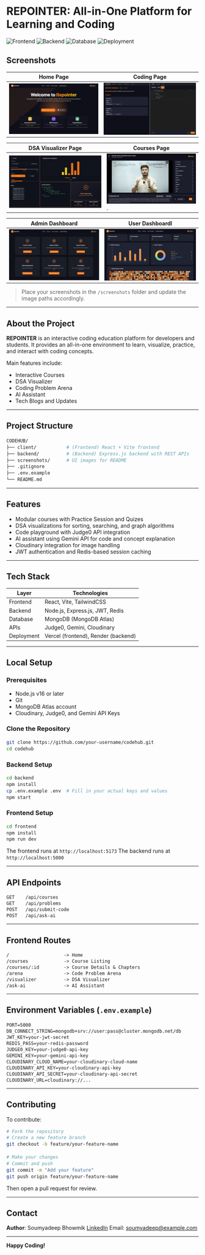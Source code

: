 # REPOINTER: All-in-One Platform for Learning and Coding

![Frontend](https://img.shields.io/badge/Frontend-React-blue?style=flat-square)
![Backend](https://img.shields.io/badge/Backend-Express.js-yellow?style=flat-square)
![Database](https://img.shields.io/badge/Database-MongoDB-green?style=flat-square)
![Deployment](https://img.shields.io/badge/Deployed-Vercel%20%7C%20Render-black?style=flat-square)

## Screenshots

| Home Page                                        | Coding Page                                            |
| ------------------------------------------       | ------------------------------------------------------ |
| ![Home Screenshot](./screenshots/Homepage.png)   | ![Coding page Screenshot](./screenshots/Coding.png)    |

| DSA Visualizer Page                              | Courses Page                                           |
| ----------------------------------------------   | ------------------------------------------------       |
| ![DSA Screenshot](./screenshots/Dsa.png)         | ![Courses Screenshot](./screenshots/Courses.png).      |

| Admin Dashboard                                  | User Dashboardl                                        |
| ------------------------------------------       | --------------------------------------------           |
| ![User Screenshot](./screenshots/Admin.png)      | ![Admin Screenshot](./screenshots/User.png)            |

> Place your screenshots in the `/screenshots` folder and update the image paths accordingly.

---

## About the Project

**REPOINTER** is an interactive coding education platform for developers and students. It provides an all-in-one environment to learn, visualize, practice, and interact with coding concepts.

Main features include:

* Interactive Courses
* DSA Visualizer
* Coding Problem Arena
* AI Assistant 
* Tech Blogs and Updates

---

## Project Structure

```bash
CODEHUB/
├── client/           # (Frontend) React + Vite frontend
├── backend/          # (Backend) Express.js backend with REST APIs
├── screenshots/      # UI images for README
├── .gitignore
├── .env.example
└── README.md
```

---

## Features

* Modular courses with Practice Session and Quizes
* DSA visualizations for sorting, searching, and graph algorithms
* Code playground with Judge0 API integration
* AI assistant using Gemini API for code and concept explanation
* Cloudinary integration for image handling
* JWT authentication and Redis-based session caching

---

## Tech Stack

| Layer      | Technologies                        |
| ---------- | ----------------------------------- |
| Frontend   | React, Vite, TailwindCSS            |
| Backend    | Node.js, Express.js, JWT, Redis     |
| Database   | MongoDB (MongoDB Atlas)             |
| APIs       | Judge0, Gemini, Cloudinary          |
| Deployment | Vercel (frontend), Render (backend) |

---

## Local Setup

### Prerequisites

* Node.js v16 or later
* Git
* MongoDB Atlas account
* Cloudinary, Judge0, and Gemini API Keys

### Clone the Repository

```bash
git clone https://github.com/your-username/codehub.git
cd codehub
```

### Backend Setup

```bash
cd backend
npm install
cp .env.example .env  # Fill in your actual keys and values
npm start
```

### Frontend Setup

```bash
cd frontend
npm install
npm run dev
```

The frontend runs at `http://localhost:5173`
The backend runs at `http://localhost:5000`

---

## API Endpoints

```http
GET    /api/courses
GET    /api/problems
POST   /api/submit-code
POST   /api/ask-ai
```

---

## Frontend Routes

```
/                    -> Home
/courses             -> Course Listing
/courses/:id         -> Course Details & Chapters
/arena               -> Code Problem Arena
/visualizer          -> DSA Visualizer
/ask-ai              -> AI Assistant
```

---

## Environment Variables (`.env.example`)

```env
PORT=5000
DB_CONNECT_STRING=mongodb+srv://user:pass@cluster.mongodb.net/db
JWT_KEY=your-jwt-secret
REDIS_PASS=your-redis-password
JUDGE0_KEY=your-judge0-api-key
GEMINI_KEY=your-gemini-api-key
CLOUDINARY_CLOUD_NAME=your-cloudinary-cloud-name
CLOUDINARY_API_KEY=your-cloudinary-api-key
CLOUDINARY_API_SECRET=your-cloudinary-api-secret
CLOUDINARY_URL=cloudinary://...
```

---

## Contributing

To contribute:

```bash
# Fork the repository
# Create a new feature branch
git checkout -b feature/your-feature-name

# Make your changes
# Commit and push
git commit -m "Add your feature"
git push origin feature/your-feature-name
```

Then open a pull request for review.

---

## Contact

**Author**: Soumyadeep Bhowmik
[LinkedIn](https://www.linkedin.com/in/soumyadeep2124)
Email: [soumyadeep@example.com](mailto:mrbhowmik2124@gmailcom)

---

**Happy Coding!**



